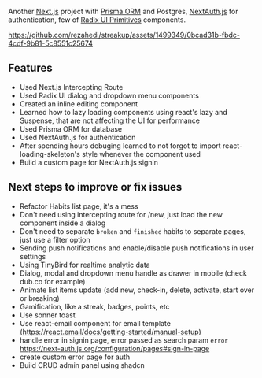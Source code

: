 Another [Next.js](https://nextjs.org/) project with [Prisma ORM](https://www.prisma.io/) and Postgres, [NextAuth.js](https://next-auth.js.org/) for authentication, few of [Radix UI Primitives](https://www.radix-ui.com/primitives/docs/primitives/overview) components.

https://github.com/rezahedi/streakup/assets/1499349/0bcad31b-fbdc-4cdf-9b81-5c8551c25674

## Features
- Used Next.js Intercepting Route
- Used Radix UI dialog and dropdown menu components
- Created an inline editing component
- Learned how to lazy loading components using react's lazy and Suspense, that are not affecting the UI for performance
- Used Prisma ORM for database
- Used NextAuth.js for authentication
- After spending hours debuging learned to not forgot to import react-loading-skeleton's style whenever the component used
- Build a custom page for NextAuth.js signin

## Next steps to improve or fix issues
- Refactor Habits list page, it's a mess
- Don't need using intercepting route for /new, just load the new component inside a dialog
- Don't need to separate `broken` and `finished` habits to separate pages, just use a filter option
- Sending push notifications and enable/disable push notifications in user settings
- Using TinyBird for realtime analytic data
- Dialog, modal and dropdown menu handle as drawer in mobile (check dub.co for example)
- Animate list items update (add new, check-in, delete, activate, start over or breaking)
- Gamification, like a streak, badges, points, etc
- Use sonner toast
- Use react-email component for email template (https://react.email/docs/getting-started/manual-setup)
- handle error in signin page, error passed as search param `error` https://next-auth.js.org/configuration/pages#sign-in-page
- create custom error page for auth
- Build CRUD admin panel using shadcn